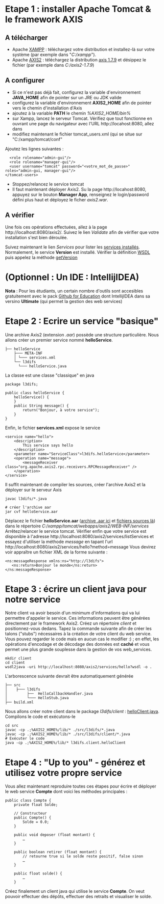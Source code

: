 # Etape 1 : installer Apache Tomcat & le framework AXIS 
## A télécharger
* Apache [XAMPP](https://www.apachefriends.org/fr/index.html) : téléchargez votre distribution et installez-là sur votre système (par exemple dans "_C:/xampp_").
* Apache [AXIS2](https://axis.apache.org) : téléchargez la distribution [axis 1.7.9](http://www.apache.org/dyn/closer.lua/axis/axis2/java/core/1.7.9/axis2-1.7.9-bin.zip) et désippez le fichier (par exemple dans _C:/axis2-1.7.9_)

## A configurer
* Si ce n'est pas déjà fait, configurez la variable d'environnement __JAVA_HOME__ afin de pointer sur un JRE ou JDK valide
* configurez la variable d'environnement __AXIS2_HOME__ afin de pointer vers le chemin d'installation d'Axis
* ajoutez à la variable __PATH__ le chemin _%AXIS2_HOME/bin%_
* sur Xampp, lancez le serveur Tomcat. Vérifiez que tout fonctionne en ouvrant une page du navigateur avec l'URL http://locahost:8080, allez dans 
* modifiez maintenant le fichier tomcat_users.xml (qui se situe sur "C:/xampp/tomcat/conf"

Ajoutez les lignes suivantes :
```<tomcat-users ...>
  <role rolename="admin-gui"/>
  <role rolename="manager-gui"/>
  <user username="tomcat" password="<votre_mot_de_passe>" roles="admin-gui, manager-gui"/>
</tomcat-users>
```
* Stoppez/relancez le service tomcat
* Il faut maintenant déployer Axis2. Su la page http://locahost:8080, appuyez sur le bouton __Manager App__, renseignez le login/password défini plus haut et déployez le ficher _axis2.war_. 

## A vérifier
Une fois ces opérations effectuées, allez à la page http://localhost:8080/axis2/. Suivez le lien _Validate_ afin de vérifier que votre installation s'est bien déroulée.

Suivez maintenant le lien _Services_ pour lister les [services installés](http://localhost:8080/axis2/services/listServices). Normalement, le service __Version__ est installé.
Vérifier la définition [WSDL](http://localhost:8080/axis2/Version?wsdl) puis appelez la méthode [getVersion](http://localhost:8080/axis2/Version?method=getVersion)

# (Optionnel : Un IDE : IntellijIDEA)
__Nota__ : Pour les étudiants, un certain nombre d'outils sont accesibles gratuitement avec le pack [Github for Education](https://education.github.com/pack#offers) dont IntellijIDEA dans sa versino __Ultimate__ (qui permet la gestion des web services)

# Etape 2 : Ecrire un service "basique" 
Une archive Axis2 (extension _.aar_) possède une structure particulière. Nous allons créer un premier service nommé __helloService__. 
```.
├── helloService
    ├─── META-INF
    │ └─── services.xml
    └── l3difs
      └─── helloService.java
```
La classe est une classe "classique" en java
```
package l3difs;

public class helloService {
    helloService() {
    }
    public String message() {
        return("Bonjour, à votre service");
    }
}
```
Enfin, le fichier __services.xml__ expose le service
```
<service name="hello">
    <description>
        This service says hello
    </description>
    <parameter name="ServiceClass">l3difs.helloService</parameter>
    <operation name="message">
        <messageReceiver class="org.apache.axis2.rpc.receivers.RPCMessageReceiver" />
    </operation>
</service>
```
Il suffit maintenant de compiler les sources, créer l'archive Axis2 et la déployer sur le serveur Axis

```
javac l3difs/*.java

# créer l'archive aar
jar cvf helloService.aar
```
Déplacez le fichier __helloService.aar__ ([archive .aar ici](https://github.com/truillet/ups/blob/master/l3difs/code/helloService.aar) et [fichiers sources là](https://github.com/truillet/ups/blob/master/l3difs/code/helloService.zip)) dans le répertoire _C:/xampp/tomcat/webapps/axis2/WEB-INF/services_ 
Arrêtez/relancer le service tomcat.
Vérifier enfin que votre service est disponible à l'adresse http://localhost:8080/axis2/services/listServices et essayez d'utiliser la méthode _message_ en tapant l'url http://localhost:8080/axis2/services/hello?method=message 
Vous devirez voir appraître un fichier XML de la forme suivante : 
```
<ns:messageResponse xmlns:ns="http://l3difs">
   <ns:return>Bonjour le monde</ns:return>
</ns:messageResponse>
```

# Etape 3 : écrire un client java pour notre service
Notre client va avoir besoin d'un minimum d'informations qui va lui permettre d'appeler le service. Ces informations peuvent être générées directement par le framework Axis2.
Créez un répertoire _client_ et positionnez-vous dedans. Tapez la commande suivante afin de créer les talons ("stubs") nécessaires à la création de votre client du web service. Vous pouvez regarder le code mais en aucun cas le modifier :) ; en effet, les opérations d'encodage et de décodage des données est __caché__ et vous permet une plus grande souplesse dans la gestion de vos web_services.
```
mkdir client
cd client
wsdl2java -uri http://localhost:8080/axis2/services/hello?wsdl -o .
```
L'arborescence suivante devrait être automatiquement générée
```.
├── src
│    ├─── l3difs
│         ├──  HelloCallbackHandler.java   
│         └─── HelloStub.java         
├── build.xml
```
Nous allons créer notre client dans le package _l3difs/client_ : [helloClient.java](https://github.com/truillet/ups/blob/master/l3difs/code/helloClient.java).
Compilons le code et exécutons-le
```
cd src
javac -cp .;%AXIS2_HOME%/lib/* ./src/l3difs/*.java
javac -cp .;%AXIS2_HOME%/lib/* ./src/l3difs/client/*.java
# Exécuter le code 
java -cp .;%AXIS2_HOME%/lib/* l3difs.client.helloClient
```
# Etape 4 : "Up to you" - générez et utilisez votre propre service
Vous allez maintenant reproduire toutes ces étapes pour écrire et déployer le web service __Compte__ dont voici les méthodes principales :

```
public class Compte {
	private float Solde;

	// Constructeur
	public Compte() {
		Solde = 0.0;
	}

	public void deposer (float montant) {
		…
	}

	public boolean retirer (float montant) {
		// retourne true si le solde reste positif, false sinon
		…
	}

	public float solde() {
		…
	}
```

Créez finalement un client java qui utilise le service __Compte__. On veut pouvoir effectuer des dépôts, effectuer des retraits et visualiser le solde.
